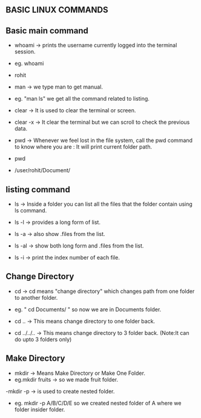 ##  BASIC LINUX COMMANDS

## Basic main command

- whoami -> prints the username currently logged into the terminal session.
- eg. whoami
- rohit

- man -> we type man<command> to get manual. 
- eg. "man ls" we get all the command related to listing.

- clear -> It is used to clear the terminal or screen.
- clear -x -> It clear the terminal but we can scroll to check the previous data.

- pwd -> Whenever we feel lost in the file system, call the pwd command to know where you are : It will print current folder path.
- pwd
- /user/rohit/Document/

## listing command
- ls -> Inside a folder you can list all the files that the folder contain using ls command.

- ls -l -> provides a long form of list.

- ls -a -> also show .files from the list.

- ls -al -> show both long form and .files from the list.

- ls -i ->  print the index number of each file.

## Change Directory

- cd -> cd means "change directory" which changes path from one folder to another folder.
- eg. " cd Documents/ " so now we are in Documents folder.

- cd .. -> This means change directory to one folder back.

- cd ../../.. -> This means change directory to 3 folder back. (Note:It can do upto 3 folders only)

## Make Directory

- mkdir -> Means Make Directory or Make One Folder.
- eg.mkdir fruits -> so we made fruit folder.

-mkdir -p -> is used to create nested folder.
- eg. mkdir -p A/B/C/D/E so we created nested folder of A where we folder insider folder.





